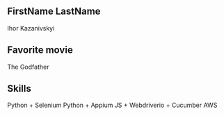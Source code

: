## FirstName LastName
Ihor Kazanivskyi

## Favorite movie
The Godfather

## Skills
Python + Selenium
Python + Appium
JS + Webdriverio + Cucumber
AWS